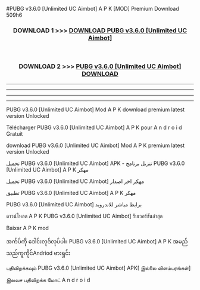 #PUBG  v3.6.0 [Unlimited UC Aimbot] A P K [MOD] Premium Download 509h6



<div align="center">

<h3>DOWNLOAD 1 >>> <a href="https://teeasianyam.web.app?sq=PUBG  v3.6.0 [Unlimited UC Aimbot]">DOWNLOAD PUBG  v3.6.0 [Unlimited UC Aimbot] </a></h3><br>

<h3>DOWNLOAD 2 >>> <a href="https://teeasianyam.web.app?sq=PUBG  v3.6.0 [Unlimited UC Aimbot] ">PUBG  v3.6.0 [Unlimited UC Aimbot]  DOWNLOAD </a></h3>

</div>


----------------------------------------------------------

----------------------------------------------------------

----------------------------------------------------------

----------------------------------------------------------


PUBG  v3.6.0 [Unlimited UC Aimbot]  Mod A P K download premium latest version Unlocked

Télécharger PUBG  v3.6.0 [Unlimited UC Aimbot]  A P K pour A n d r o i d Gratuit

download PUBG  v3.6.0 [Unlimited UC Aimbot]  Mod A P K premium latest version Unlocked

تحميل PUBG  v3.6.0 [Unlimited UC Aimbot]  APK - تنزيل برنامج PUBG  v3.6.0 [Unlimited UC Aimbot]  A P K مهكر

تحميل PUBG  v3.6.0 [Unlimited UC Aimbot]  مهكر اخر اصدار

تطبيق PUBG  v3.6.0 [Unlimited UC Aimbot]  A P K مهكر

PUBG  v3.6.0 [Unlimited UC Aimbot]  برابط مباشر للاندرويد

ดาวน์โหลด A P K PUBG  v3.6.0 [Unlimited UC Aimbot]  รับเวอร์ชันล่าสุด

Baixar A P K mod

အက်ပ်ကို ဒေါင်းလုဒ်လုပ်ပါ။ PUBG  v3.6.0 [Unlimited UC Aimbot]  A P K အမည်သည်ကူကိုင်Andriod ဗားရှင်း

பதிவிறக்கவும் PUBG  v3.6.0 [Unlimited UC Aimbot]  APK[ இல்லை விளம்பரங்கள்] 
 
இலவச பதிவிறக்க மோட் A n d r o i d




